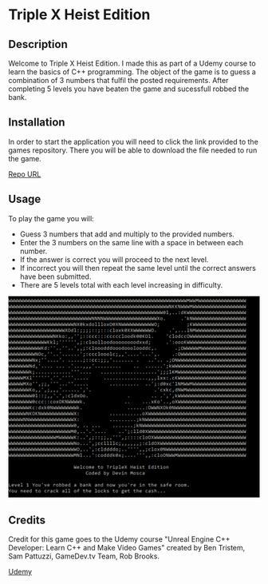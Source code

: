# Triple X Heist Edition

## Description
Welcome to Triple X Heist Edition. I made this as part of a Udemy course to learn the basics of C++ programming. The object of the game is to guess a combination of 3 numbers that fulfil the posted requirements. After completing 5 levels you have beaten the game and sucessfull robbed the bank. 

## Installation

In order to start the application you will need to click the link provided to the games repository. There you will be able to download the file needed to run the game. 

[Repo URL](https://github.com/DMosca2021/dm_triplex_game)


## Usage
To play the game you will:
- Guess 3 numbers that add and multiply to the provided numbers.
- Enter the 3 numbers on the same line with a space in between each number.
- If the answer is correct you will proceed to the next level.
- If incorrect you will then repeat the same level until the correct answers have been submitted.
- There are 5 levels total with each level increasing in difficulty.

![Screenshot of game](./assets/images/triplex_scrnsht.png)

## Credits
Credit for this game goes to the Udemy course "Unreal Engine C++ Developer: Learn C++ and Make Video Games" created by Ben Tristem, Sam Pattuzzi, GameDev.tv Team, Rob Brooks.

[Udemy](https://www.udemy.com/)